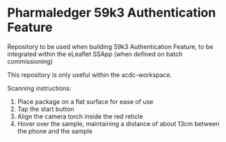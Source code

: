# Pharmaledger 59k3 Authentication Feature

Repository to be used when building 59k3 Authentication Feature, to be integrated within the eLeaflet SSApp
(when defined on batch commissioning)

This repository is only useful within the acdc-workspace.

Scanning instructions:

1. Place package on a flat surface for ease of use
2. Tap the start button
3. Align the camera torch inside the red reticle
4. Hover over the sample, maintaining a distance of about 13cm between the phone and the sample
